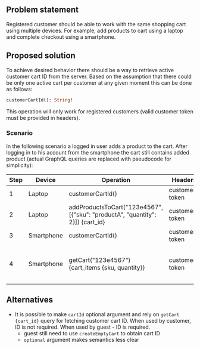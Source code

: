  ## Problem statement   
 
Registered customer should be able to work with the same shopping cart using multiple devices. For example, add products to cart using a laptop and complete checkout using a smartphone.


 ## Proposed solution

To achieve desired behavior there should be a way to retrieve active customer cart ID from the server. Based on the assumption that there could be only one active cart per customer at any given moment this can be done as follows:
```graphql
customerCartId(): String!
```
This operation will only work for registered customers (valid customer token must be provided in headers).

 ### Scenario
 
 In the following scenario a logged in user adds a product to the cart. After logging in to his account from the smartphone the cart still contains added product (actual GraphQL queries are replaced with pseudocode for simplicity): 
 
| Step | Device     | Operation                                                                        | Headers        | Response                                          |
|------|------------|----------------------------------------------------------------------------------|----------------|---------------------------------------------------|
| 1    | Laptop     | customerCartId()                                                                 | customer-token | 123e4567              |
| 2    | Laptop     | addProductsToCart("123e4567", [{"sku": "productA", "quantity": 2}]) {cart_id}    | customer-token | 123e4567              |
| 3    | Smartphone | customerCartId()                                                                 | customer-token | 123e4567              |
| 4    | Smartphone | getCart("123e4567") {cart_items {sku, quantity}}                                 | customer-token | {cart_items: [{"sku": "productA", "quantity": 2]} |


 ## Alternatives
 
 - It is possible to make `cartId` optional argument and rely on `getCart {cart_id}` query for fetching customer cart ID. When used by customer, ID is not required. When used by guest - ID is required.
    - guest still need to use `createEmptyCart` to obtain cart ID
    - `optional` argument makes semantics less clear
